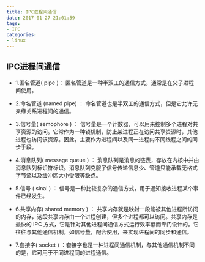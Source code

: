 ```yaml
---
title: IPC进程间通信
date: 2017-01-27 21:01:59
tags:
- IPC
categories:
- linux
---
```


## IPC进程间通信

        
- 1.匿名管道( pipe )：
匿名管道是一种半双工的通信方式，通常是在父子进程间使用。

- 2.命名管道 (named pipe) ：
命名管道也是半双工的通信方式，但是它允许无亲缘关系进程间的通信。

- 3.信号量( semophore ) ： 
信号量是一个计数器，可以用来控制多个进程对共享资源的访问。它常作为一种锁机制，防止某进程正在访问共享资源时，其他进程也访问该资源。因此，主要作为进程间以及同一进程内不同线程之间的同步手段。

- 4.消息队列( message queue ) ： 
消息队列是消息的链表，存放在内核中并由消息队列标识符标识。消息队列克服了信号传递信息少、管道只能承载无格式字节流以及缓冲区大小受限等缺点。

- 5.信号 ( sinal ) ：
信号是一种比较复杂的通信方式，用于通知接收进程某个事件已经发生。

- 6.共享内存( shared memory ) ：
共享内存就是映射一段能被其他进程所访问的内存，这段共享内存由一个进程创建，但多个进程都可以访问。共享内存是最快的 IPC 方式，它是针对其他进程间通信方式运行效率低而专门设计的。它往往与其他通信机制，如信号量，配合使用，来实现进程间的同步和通信。

- 7.套接字( socket ) ：套接字也是一种进程间通信机制，与其他通信机制不同的是，它可用于不同进程间的进程通信。